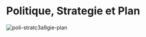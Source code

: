 # Politique, Strategie et Plan


![poli-stratc3a9gie-plan](https://github.com/tanguybernard/computer-science-knowledge/assets/14818169/9a6d2563-7594-493b-b9fe-ddee6b901eb8)


